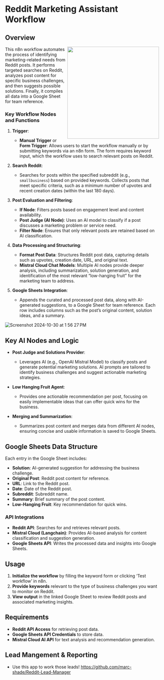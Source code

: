 # Reddit Marketing Assistant Workflow

## Overview

<img src="https://github.com/user-attachments/assets/60276590-0b6e-4c57-9ad4-beabd65d4f20" style="width: 300px;" align="right" />This n8n workflow automates the process of identifying marketing-related needs from Reddit posts. It performs targeted searches on Reddit, analyzes post content for specific business challenges, and then suggests possible solutions. Finally, it compiles all data into a Google Sheet for team reference.

### Key Workflow Nodes and Functions

1. **Trigger**:
   - **Manual Trigger** or **Form Trigger**: Allows users to start the workflow manually or by submitting keywords via an n8n form. The form requires keyword input, which the workflow uses to search relevant posts on Reddit.

2. **Search Reddit**:
   - Searches for posts within the specified subreddit (e.g., `smallbusiness`) based on provided keywords. Collects posts that meet specific criteria, such as a minimum number of upvotes and recent creation dates (within the last 180 days).

3. **Post Evaluation and Filtering**:
   - **If Node**: Filters posts based on engagement level and content availability.
   - **Post Judge (AI Node)**: Uses an AI model to classify if a post discusses a marketing problem or service need.
   - **Filter Node**: Ensures that only relevant posts are retained based on AI classification.

4. **Data Processing and Structuring**:
   - **Format Post Data**: Structures Reddit post data, capturing details such as upvotes, creation date, URL, and original text.
   - **Mistral Cloud Chat Models**: Multiple AI nodes provide deeper analysis, including summarization, solution generation, and identification of the most relevant “low-hanging fruit” for the marketing team to address.

5. **Google Sheets Integration**:
   - Appends the curated and processed post data, along with AI-generated suggestions, to a Google Sheet for team reference. Each row includes columns such as the post’s original content, solution ideas, and a summary.

![Screenshot 2024-10-30 at 1 56 27 PM](https://github.com/user-attachments/assets/08b9066f-7a8a-40f8-9b5c-d22011264469)

## Key AI Nodes and Logic

- **Post Judge and Solutions Provider**:
  - Leverages AI (e.g., OpenAI Mistral Model) to classify posts and generate potential marketing solutions. AI prompts are tailored to identify business challenges and suggest actionable marketing strategies.

- **Low Hanging Fruit Agent**:
  - Provides one actionable recommendation per post, focusing on easily implementable ideas that can offer quick wins for the business.

- **Merging and Summarization**:
  - Summarizes post content and merges data from different AI nodes, ensuring concise and usable information is saved to Google Sheets.

## Google Sheets Data Structure

Each entry in the Google Sheet includes:
- **Solution**: AI-generated suggestion for addressing the business challenge.
- **Original Post**: Reddit post content for reference.
- **URL**: Link to the Reddit post.
- **Date**: Date of the Reddit post.
- **Subreddit**: Subreddit name.
- **Summary**: Brief summary of the post content.
- **Low-Hanging Fruit**: Key recommendation for quick wins.

### API Integrations

- **Reddit API**: Searches for and retrieves relevant posts.
- **Mistral Cloud (Langchain)**: Provides AI-based analysis for content classification and suggestion generation.
- **Google Sheets API**: Writes the processed data and insights into Google Sheets.

## Usage

1. **Initialize the workflow** by filling the keyword form or clicking ‘Test workflow’ in n8n.
2. **Provide keywords** relevant to the type of business challenges you want to monitor on Reddit.
3. **View output** in the linked Google Sheet to review Reddit posts and associated marketing insights.

## Requirements

- **Reddit API Access** for retrieving post data.
- **Google Sheets API Credentials** to store data.
- **Mistral Cloud AI API** for text analysis and recommendation generation.

## Lead Mangement & Reporting

- Use this app to work those leads! https://github.com/marc-shade/Reddit-Lead-Manager
